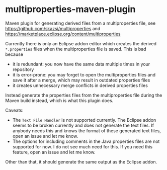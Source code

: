 # multiproperties-maven-plugin

Maven plugin for generating derived files from a multiproperties file, see https://github.com/skazsi/multiproperties and https://marketplace.eclipse.org/content/multiproperties

Currently there is only an Eclipse addon editor which creates the derived `*.properties` files when the multiproperties file is saved. This is bad because

* it is redundant: you now have the same data multiple times in your repository
* it is error-prone: you may forget to open the multiproperties files and save it after a merge, which may result in outdated properties files
* it creates unnecessary merge conflicts in derived properties files

Instead generate the properties files from the multiproperties file during the Maven build instead, which is what this plugin does.

Caveats:

* The `Text File Handler` is not supported currently. The Eclipse addon seems to be broken currently and does not generate the text files. If anybody needs this and knows the format of these generated text files, open an issue and let me know.
* The options for including comments in the Java properties files are not supported for now. I do not see much need for this. If you need this feature, open an issue and let me know.

Other than that, it should generate the same output as the Eclipse addon.

